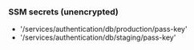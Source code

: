### SSM secrets (unencrypted)

- '/services/authentication/db/production/pass-key'
- '/services/authentication/db/staging/pass-key'
